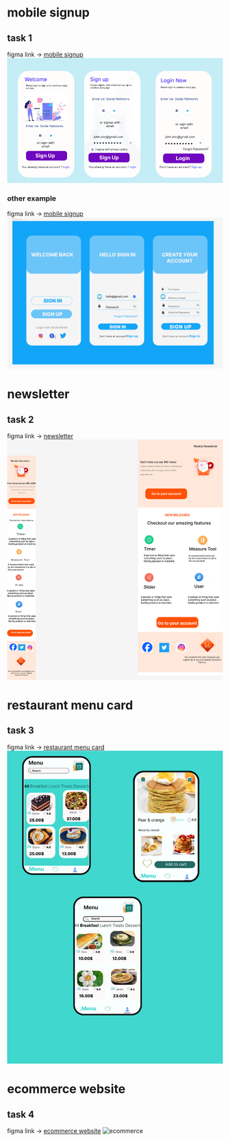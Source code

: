# mobile signup
## task 1
figma link  -> [mobile signup](https://www.figma.com/file/RpgKM6sV40qU094BIb0gMk/Untitled?type=design&mode=design&t=XbK5tzhmZSo46Wvt-0)
![mobile signup](signup.png)
### other example
figma link  -> [mobile signup](https://www.figma.com/design/EgM61Jn8GtKGXpPYjI9A6Y/Untitled?node-id=0-1&t=DnL1USZ7JmE2jqcM-0)
![mobile ](signuptwo.png)
# newsletter
## task 2
figma link  -> [newsletter](https://www.figma.com/file/oXG6lTyZXbytpTLkX2Na3x/Untitled?type=design&mode=design&t=XbK5tzhmZSo46Wvt-0)
![newsletter](newsletter.png)
# restaurant menu card 
## task 3
figma link  -> [restaurant menu card](https://www.figma.com/file/5uIMTV6ysccb5E23DlrEvd/Untitled?type=design&mode=design&t=XbK5tzhmZSo46Wvt-0)
![restaurant menu card](restaurant%20menu.png)
# ecommerce website 
## task 4
figma link -> [ecommerce website](https://www.figma.com/file/5DiyAeh5FoTyunjOGh8Io0/ecommerce-website?type=design&node-id=0-1&mode=design&t=XbK5tzhmZSo46Wvt-0)
![ecommerce](ecommerce%20website.png)
